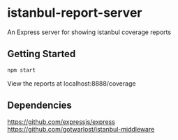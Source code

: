 # istanbul-report-server
An Express server for showing istanbul coverage reports

## Getting Started
```bash
npm start
```

View the reports at localhost:8888/coverage  

## Dependencies
https://github.com/expressjs/express  
https://github.com/gotwarlost/istanbul-middleware
